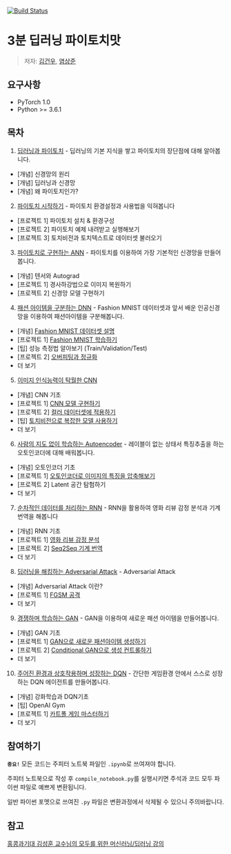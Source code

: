 [![Build Status](https://travis-ci.org/keon/3-min-pytorch.svg?branch=master)](https://travis-ci.org/keon/3-min-pytorch)

# 3분 딥러닝 파이토치맛

> 저자: [김건우](https://github.com/keon), [염상준](https://github.com/ysangj)

## 요구사항

* PyTorch 1.0
* Python >= 3.6.1


## 목차

1. [딥러닝과 파이토치](01-딥러닝과_파이토치) - 딥러닝의 기본 지식을 쌓고 파이토치의 장단점에 대해 알아봅니다.
  * [개념] 신경망의 원리
  * [개념] 딥러닝과 신경망
  * [개념] 왜 파이토치인가?
2. [파이토치 시작하기](02-파이토치_시작하기) - 파이토치 환경설정과 사용법을 익혀봅니다
  * [프로젝트 1] 파이토치 설치 & 환경구성
  * [프로젝트 2] 파이토치 예제 내려받고 실행해보기
  * [프로젝트 3] 토치비전과 토치텍스트로 데이터셋 불러오기
3. [파이토치로 구현하는 ANN](03-파이토치로_구현하는_ANN) - 파이토치를 이용하여 가장 기본적인 신경망을 만들어봅니다.
  * [개념] 텐서와 Autograd
  * [프로젝트 1] 경사하강법으로 이미지 복원하기
  * [프로젝트 2] 신경망 모델 구현하기
4. [패션 아이템을 구분하는 DNN](04-패션_아이템을_구분하는_DNN) - Fashion MNIST 데이터셋과 앞서 배운 인공신경망을 이용하여 패션아이템을 구분해봅니다.
  * [개념] [Fashion MNIST 데이터셋 설명](04-패션_아이템을_구분하는_DNN/01-fashion-mnist.ipynb)
  * [프로젝트 1] [Fashion MNIST 학습하기](04-패션_아이템을_구분하는_DNN/02-neural-network.ipynb)
  * [팁] 성능 측정법 알아보기 (Train/Validation/Test)
  * [프로젝트 2] [오버피팅과 정규화](04-패션_아이템을_구분하는_DNN/03-overfitting-and-regularization.ipynb)
  * 더 보기
5. [이미지 인식능력이 탁월한 CNN](05-이미지_처리능력이_탁월한_CNN)
  * [개념] CNN 기초
  * [프로젝트 1] [CNN 모델 구현하기](05-이미지_처리능력이_탁월한_CNN/01-cnn.ipynb)
  * [프로젝트 2] [컬러 데이터셋에 적용하기](05-이미지_처리능력이_탁월한_CNN/02-cifar-cnn.ipynb)
  * [팁] [토치비전으로 복잡한 모델 사용하기](05-이미지_처리능력이_탁월한_CNN/03-torcivision-models.ipynb)
  * 더 보기
6. [사람의 지도 없이 학습하는 Autoencoder](06-사람의_지도_없이_학습하는_Autoencoder) - 레이블이 없는 상태서 특징추출을 하는 오토인코더에 대해 배워봅니다.
  * [개념] 오토인코더 기초
  * [프로젝트 1] [오토인코더로 이미지의 특징을 압축해보기](06-사람의_지도_없이_학습하는_Autoencoder/01-autoencoder.ipynb)
  * [프로젝트 2] Latent 공간 탐험하기
  * 더 보기
7. [순차적인 데이터를 처리하는 RNN](07-순차적인_데이터를_처리하는_RNN) - RNN을 활용하여 영화 리뷰 감정 분석과 기계번역을 해봅니다
  * [개념] RNN 기초
  * [프로젝트 1] [영화 리뷰 감정 분석](07-순차적인_데이터를_처리하는_RNN/01-text-classification.ipynb)
  * [프로젝트 2] [Seq2Seq 기계 번역](07-순차적인_데이터를_처리하는_RNN/02-sequence-to-sequence.ipynb)
  * 더 보기
8. [딥러닝을 해킹하는 Adversarial Attack](08-딥러닝을_해킹하는_Adversarial_Attack) - Adversarial Attack
  * [개념] Adversarial Attack 이란?
  * [프로젝트 1] [FGSM 공격](08-딥러닝을_해킹하는_Adversarial_Attack/01-fgsm-attack.ipynb)
  * 더 보기
9. [경쟁하며 학습하는 GAN](09-경쟁하며_학습하는_GAN) - GAN을 이용하여 새로운 패션 아이템을 만들어봅니다.
  * [개념] GAN 기초
  * [프로젝트 1] [GAN으로 새로운 패션아이템 생성하기](09-경쟁하며_학습하는_GAN/01-gan.ipynb)
  * [프로젝트 2] [Conditional GAN으로 생성 컨트롤하기](09-경쟁하며_학습하는_GAN/02-conditional-gan.ipynb)
  * 더 보기
10. [주어진 환경과 상호작용하며 성장하는 DQN](10-주어진_환경과_상호작용하며_성장하는_DQN) - 간단한 게임환경 안에서 스스로 성장하는 DQN 에이전트를 만들어봅니다.
  * [개념] 강화학습과 DQN기초
  * [팁] OpenAI Gym
  * [프로젝트 1] [카트폴 게임 마스터하기](10-주어진_환경과_상호작용을_통해_학습하는_DQN/01-cartpole-dqn.ipynb)
  * 더 보기


## 참여하기

**`중요!`** 모든 코드는 주피터 노트북 파일인 `.ipynb`로 쓰여져야 합니다.

주피터 노트북으로 작성 후 `compile_notebook.py`를 실행시키면 주석과 코드 모두 파이썬 파일로 예쁘게 변환됩니다.

일반 파이썬 포멧으로 쓰여진 `.py` 파일은 변환과정에서 삭제될 수 있으니 주의바랍니다.


## 참고

[홍콩과기대 김성훈 교수님의 모두를 위한 머신러닝/딥러닝 강의](https://www.youtube.com/watch?v=BS6O0zOGX4E&list=PLlMkM4tgfjnLSOjrEJN31gZATbcj_MpUm)
